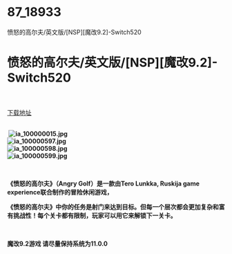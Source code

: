 # 87_18933
愤怒的高尔夫/英文版/[NSP][魔改9.2]-Switch520
# 愤怒的高尔夫/英文版/[NSP][魔改9.2]-Switch520
 <br/></br>
[下载地址](https://www.switch520.cc/article/18933 "下载地址")
<br/></br>

<p><strong>&nbsp;<img title="ia_100000015.jpg" src="https://www.switch520.cc/muke_img/2021_06_21_d09689b498536.jpg" alt="ia_100000015.jpg"></strong><br>
<strong><img title="ia_100000597.jpg" src="https://www.switch520.cc/muke_img/2021_06_21_cf9d93537e48b.jpg" alt="ia_100000597.jpg"></strong><br>
<strong><img title="ia_100000598.jpg" src="https://www.switch520.cc/muke_img/2021_06_21_6118768dc3122.jpg" alt="ia_100000598.jpg"></strong><br>
<strong><img title="ia_100000599.jpg" src="https://www.switch520.cc/muke_img/2021_06_21_c88914b23087c.jpg" alt="ia_100000599.jpg"></strong></p>
<p>&nbsp;</p>
<p><strong>《愤怒的高尔夫》（Angry Golf）是一款由Tero Lunkka, Ruskija game experience联合制作的冒险休闲游戏，</strong></p>
<p><strong>《愤怒的高尔夫》中你的任务是射门来达到目标。但每一个层次都会更加复杂和富有挑战性！每个关卡都有限制，玩家可以用它来解锁下一关卡。</strong></p>
<p>&nbsp;</p>
<p><strong>魔改9.2游戏 请尽量保持系统为11.0.0</strong></p>
